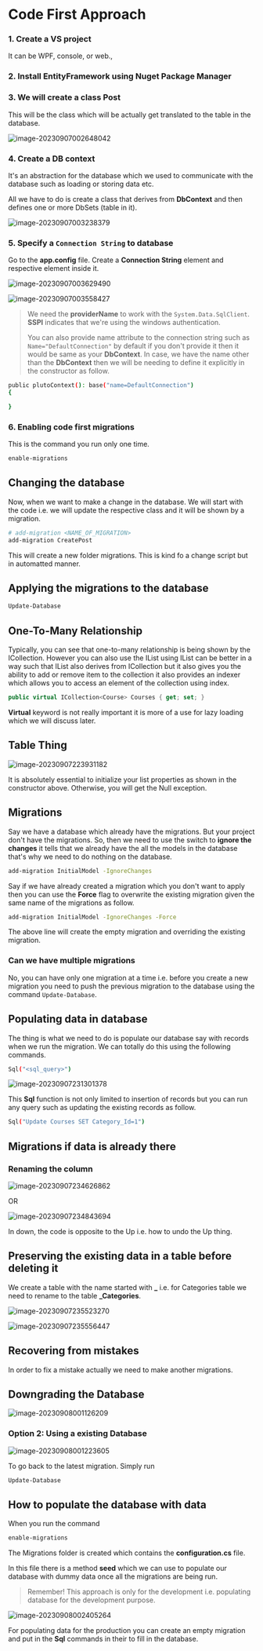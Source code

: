 # Code First Approach

### 1. Create a VS project

It can be WPF, console, or web.,

### 2. Install EntityFramework using Nuget Package Manager

### 3. We will create a class Post

This will be the class which will be actually get translated to the table in the database.

![image-20230907002648042](https://i.imgur.com/IjASsAY.png)

### 4. Create a DB context

It's an abstraction for the database which we used to communicate with the database such as loading or storing data etc.

All we have to do is create a class that derives from **DbContext** and then defines one or more DbSets (table in it).

![image-20230907003238379](https://i.imgur.com/5J1LSnf.png)

### 5. Specify a `Connection String` to database

Go to the **app.config** file. Create a **Connection String** element and respective element inside it.

![image-20230907003629490](https://i.imgur.com/QoqRVNe.jpg)

![image-20230907003558427](https://i.imgur.com/Pw6GUIm.png)

> We need the **providerName** to work with the `System.Data.SqlClient`. **SSPI** indicates that we're using the windows authentication.
>
> You can also provide name attribute to the connection string such as `Name="DefaultConnection"` by default if you don't provide it then it would be same as your **DbContext**. In case, we have the name other than the **DbContext** then we will be needing to define it explicitly in the constructor as follow.

```sh
public plutoContext(): base("name=DefaultConnection")
{

}
```

### 6. Enabling code first migrations

This is the command you run only one time.

```sh
enable-migrations
```

## Changing the database

Now, when we want to make a change in the database. We will start with the code i.e. we will update the respective class and it will be shown by a migration.

```sh
# add-migration <NAME_OF_MIGRATION>
add-migration CreatePost
```

This will create a new folder migrations. This is kind fo a change script but in automatted manner. 

## Applying the migrations to the database

```sh
Update-Database
```

## One-To-Many Relationship

Typically, you can see that one-to-many relationship is being shown by the ICollection. However you can also use the IList using IList can be better in a way such that IList also derives from ICollection but it also gives you the ability to add or remove item to the collection it also provides an indexer which allows you to access an element of the collection using index. 

```c#
public virtual ICollection<Course> Courses { get; set; }
```

**Virtual** keyword is not really important it is more of a use for lazy loading which we will discuss later.

## Table Thing

![image-20230907223931182](https://i.imgur.com/p4h9tIS.png)

It is absolutely essential to initialize your list properties as shown in the constructor above. Otherwise, you will get the Null exception.  

## Migrations

Say we have a database which already have the migrations. But your project don't have the migrations. So, then we need to use the switch to **ignore the changes** it tells that we already have the all the models in the database that's why we need to do nothing on the database.

```sh
add-migration InitialModel -IgnoreChanges
```

Say if we have already created a migration which you don't want to apply then you can use the **Force** flag to overwrite the existing migration given the same name of the migrations as follow.

```sh
add-migration InitialModel -IgnoreChanges -Force
```

The above line will create the empty migration and overriding the existing migration.

### Can we have multiple migrations

No, you can have only one migration at a time i.e. before you create a new migration you need to push the previous migration to the database using the command `Update-Database`.

## Populating data in database

The thing is what we need to do is populate our database say with records when we run the migration. We can totally do this using the following commands.

```sh
Sql("<sql_query>") 
```

![image-20230907231301378](https://i.imgur.com/tWZv683.png)

This **Sql** function is not only limited to insertion of records but you can run any query such as updating the existing records as follow.

```sh
Sql("Update Courses SET Category_Id=1")
```

## Migrations if data is already there

### Renaming the column

![image-20230907234626862](https://i.imgur.com/o49S15k.png)

OR

![image-20230907234843694](https://i.imgur.com/BmAxsAZ.png)

In down, the code is opposite to the Up i.e. how to undo the Up thing.

## Preserving the existing data in a table before deleting it

We create a table with the name started with **_** i.e. for Categories table we need to rename to the table **_Categories**. 

![image-20230907235523270](https://i.imgur.com/jbU60oK.png)

![image-20230907235556447](https://i.imgur.com/N5VrWek.png)

## Recovering from mistakes

In order to fix a mistake actually we need to make another migrations.

## Downgrading the Database

![image-20230908001126209](https://i.imgur.com/z4yWfOY.png)

### Option 2: Using a existing Database

![image-20230908001223605](https://i.imgur.com/Zglqzyu.png)

To go back to the latest migration. Simply run

```sh
Update-Database
```

## How to populate the database with data

When you run the command

```sh
enable-migrations
```

The Migrations folder is created which contains the **configuration.cs** file.

In this file there is a method **seed** which we can use to populate our database with dummy data once all the migrations are being run.

> Remember! This approach is only for the development i.e. populating database for the development purpose.

![image-20230908002405264](https://i.imgur.com/MypcC16.jpg)

For populating data for the production you can create an empty migration and put in the **Sql** commands in their to fill in the database.

